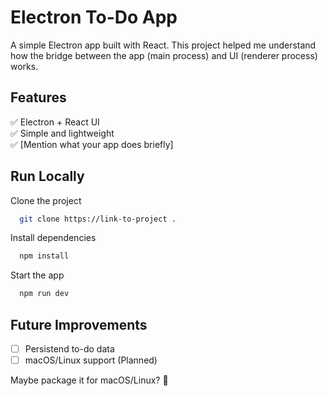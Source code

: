 # Electron To-Do App

A simple Electron app built with React. This project helped me understand how the bridge between the app (main process) and UI (renderer process) works.

## Features
✅ Electron + React UI <br>
✅ Simple and lightweight <br>
✅ [Mention what your app does briefly] <br>

## Run Locally

Clone the project

```bash
  git clone https://link-to-project .
```

Install dependencies

```bash
  npm install
```

Start the app

```bash
  npm run dev
```
## Future Improvements

- [ ] Persistend to-do data
- [ ] macOS/Linux support (Planned) 

Maybe package it for macOS/Linux? 🤔
